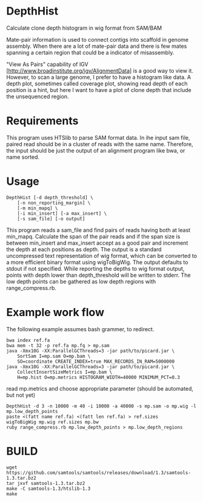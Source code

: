 # DepthHist
Calculate clone depth histogram in wig format from SAM/BAM

Mate-pair information is used to connect contigs into scaffold in genome assembly.
When there are a lot of mate-pair data and there is few mates spanning a certain
region that could be a indicator of misassembly.

"View As Pairs" capability of  IGV [http://www.broadinstitute.org/igv/AlignmentData]
is a good way to view it. However, to scan a large genome, I prefer to have a 
histogram like data. 
A depth plot, sometimes called coverage plot, showing read depth of each position
is a hint, but here I want to have a plot of clone depth that include the unsequenced
region.

# Requirements
This program uses HTSlib to parse SAM format data.
In ihe input sam file, paired read should be in a cluster of
reads with the same name. Therefore, the input should be
just the output of an alignment program like bwa, or
name sorted.

# Usage
    DepthHist [-d depth_threshold] \
        [-n non_reporting_margin] \
        [-m min_mapq] \
        [-i min_insert] [-a max_insert] \
        [-s sam_file] [-o output]

This program reads a sam_file and find pairs of reads having both at least min_mapq.
Calculate the span of the pair reads and if the span size is between min_insert and max_insert
accept as a good pair and increment the depth at each positions as depth.
The output is a standard uncompressed text representation of wig format, which 
can be converted to a more efficient binary format using wigToBigWig.
The output defaults to stdout if not specified.
While reporting the depths to wig format output, points with depth lower than
depth_threshold will be written to stderr.
The low depth points can be gathered as low depth regions with
range_compress.rb.

# Example work flow
The following example assumes bash grammer, to redirect.

    bwa index ref.fa
    bwa mem -t 32 -p ref.fa mp.fq > mp.sam
    java -Xmx10G -XX:ParallelGCThreads=3 -jar path/to/picard.jar \
        SortSam I=mp.sam O=mp.bam \
        SO=coordinate CREATE_INDEX=true MAX_RECORDS_IN_RAM=5000000
    java -Xmx10G -XX:ParallelGCThreads=3 -jar path/to/picard.jar \
        CollectInsertSizeMetrics I=mp.bam \
        H=mp.hist O=mp.metrics HISTOGRAM_WIDTH=40000 MINIMUM_PCT=0.3

read mp.metrics and choose appropriate parameter (should be automated, but not yet)

    DepthHist -d 3 -n 10000 -m 40 -i 10000 -a 40000 -s mp.sam -o mp.wig -l mp.low_depth_points
    paste <(fatt name ref.fa) <(fatt len ref.fa) > ref.sizes
    wigToBigWig mp.wig ref.sizes mp.bw
    ruby range_compress.rb mp.low_depth_points > mp.low_depth_regions

# BUILD
    wget https://github.com/samtools/samtools/releases/download/1.3/samtools-1.3.tar.bz2
    tar jxvf samtools-1.3.tar.bz2
    make -C samtools-1.3/htslib-1.3
    make
